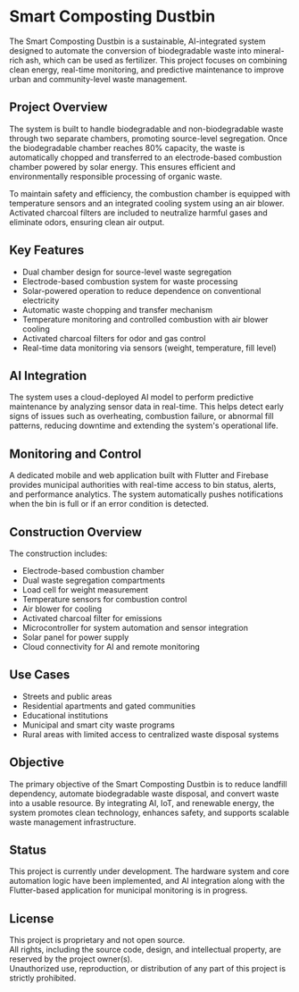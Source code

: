 # Smart Composting Dustbin

The Smart Composting Dustbin is a sustainable, AI-integrated system designed to automate the conversion of biodegradable waste into mineral-rich ash, which can be used as fertilizer. This project focuses on combining clean energy, real-time monitoring, and predictive maintenance to improve urban and community-level waste management.

## Project Overview

The system is built to handle biodegradable and non-biodegradable waste through two separate chambers, promoting source-level segregation. Once the biodegradable chamber reaches 80% capacity, the waste is automatically chopped and transferred to an electrode-based combustion chamber powered by solar energy. This ensures efficient and environmentally responsible processing of organic waste.

To maintain safety and efficiency, the combustion chamber is equipped with temperature sensors and an integrated cooling system using an air blower. Activated charcoal filters are included to neutralize harmful gases and eliminate odors, ensuring clean air output.

## Key Features

- Dual chamber design for source-level waste segregation
- Electrode-based combustion system for waste processing
- Solar-powered operation to reduce dependence on conventional electricity
- Automatic waste chopping and transfer mechanism
- Temperature monitoring and controlled combustion with air blower cooling
- Activated charcoal filters for odor and gas control
- Real-time data monitoring via sensors (weight, temperature, fill level)

## AI Integration

The system uses a cloud-deployed AI model to perform predictive maintenance by analyzing sensor data in real-time. This helps detect early signs of issues such as overheating, combustion failure, or abnormal fill patterns, reducing downtime and extending the system's operational life.

## Monitoring and Control

A dedicated mobile and web application built with Flutter and Firebase provides municipal authorities with real-time access to bin status, alerts, and performance analytics. The system automatically pushes notifications when the bin is full or if an error condition is detected.

## Construction Overview

The construction includes:
- Electrode-based combustion chamber
- Dual waste segregation compartments
- Load cell for weight measurement
- Temperature sensors for combustion control
- Air blower for cooling
- Activated charcoal filter for emissions
- Microcontroller for system automation and sensor integration
- Solar panel for power supply
- Cloud connectivity for AI and remote monitoring

## Use Cases

- Streets and public areas
- Residential apartments and gated communities
- Educational institutions
- Municipal and smart city waste programs
- Rural areas with limited access to centralized waste disposal systems

## Objective

The primary objective of the Smart Composting Dustbin is to reduce landfill dependency, automate biodegradable waste disposal, and convert waste into a usable resource. By integrating AI, IoT, and renewable energy, the system promotes clean technology, enhances safety, and supports scalable waste management infrastructure.

## Status

This project is currently under development. The hardware system and core automation logic have been implemented, and AI integration along with the Flutter-based application for municipal monitoring is in progress.

## License

This project is proprietary and not open source.  
All rights, including the source code, design, and intellectual property, are reserved by the project owner(s).  
Unauthorized use, reproduction, or distribution of any part of this project is strictly prohibited.
